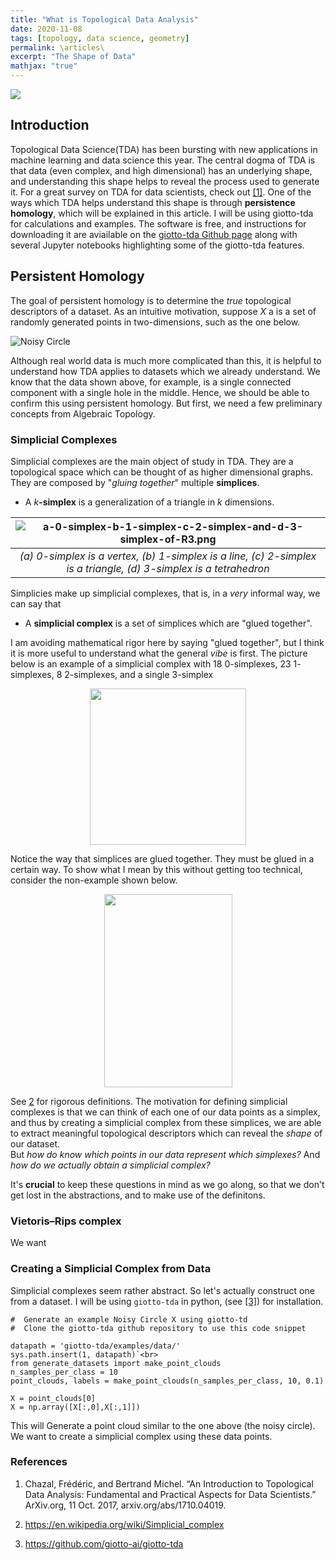 ```yaml
---
title: "What is Topological Data Analysis"
date: 2020-11-08
tags: [topology, data science, geometry]
permalink: \articles\
excerpt: "The Shape of Data"
mathjax: "true"
---
```


![](https://miro.medium.com/max/852/1*DSECiuuO0qZlPlf4trrbOA.png)
## Introduction
Topological Data Science(TDA) has been bursting with new applications in machine learning and data science this year. 
The central dogma of TDA is that data (even complex, and high dimensional) has an underlying shape, and understanding this shape helps to reveal
the process used to generate it. For a great survey on TDA for data scientists, check out [[1]](https://arxiv.org/abs/1710.04019).
One of the ways which TDA helps understand this shape is through **persistence homology**, which will be explained in this article.
I will be using giotto-tda for calculations and examples. 
The software is free, and instructions for downloading it are aviailable on the [giotto-tda Github page](https://github.com/giotto-ai/giotto-tda)
along with several Jupyter notebooks highlighting some of the giotto-tda features.<br>

## Persistent Homology
The goal of persistent homology is to determine the *true* topological descriptors of a dataset.
As an intuitive motivation, suppose $X$ a is a set of randomly generated points in two-dimensions, such as the one below. <br>

![Noisy Circle](https://raw.githubusercontent.com/jacobbriones1/jacobbriones1.github.io/master/images/circle.png)

Although real world data is much more complicated than this, it is helpful to understand how TDA applies to datasets which we already
understand. We know that the data shown above, for example, is a single connected component with a single hole in the middle.
Hence, we should be able to confirm this using persistent homology. But first, we need a few preliminary concepts from Algebraic Topology.

### Simplicial Complexes
Simplicial complexes are the main object of study in TDA. They are a topological space which can be thought of as higher dimensional graphs. They are composed by "*gluing together*" multiple **simplices**. <br>
- A $k$**-simplex** is a generalization of a triangle in $k$ dimensions. 

| ![a-0-simplex-b-1-simplex-c-2-simplex-and-d-3-simplex-of-R3.png](https://www.researchgate.net/profile/Francois_Cotton/publication/24238513/figure/fig4/AS:214073720479747@1428050560843/a-0-simplex-b-1-simplex-c-2-simplex-and-d-3-simplex-of-R3.png) | 
|:--:| 
| *(a) 0-simplex is a vertex, (b) 1-simplex is a line, (c) 2-simplex is a triangle, (d) 3-simplex is a tetrahedron* |

Simplicies make up simplicial complexes, that is, in a *very* informal way, we can say that

- A **simplicial complex** is a set of simplices which are "glued together".<br>

I am avoiding mathematical rigor here by saying "glued together", but I think it is more useful to understand what the general *vibe* is first.
The picture below is an example of a simplicial complex with 18 $0$-simplexes, 23 $1$-simplexes, 8 $2$-simplexes, and a single $3$-simplex
<p align="center">
  <img src = "https://upload.wikimedia.org/wikipedia/commons/5/50/Simplicial_complex_example.svg" height = "250" width = "250" alt>
</p>
Notice the way that simplices are glued together. They must be glued in a certain way. 
To show what I mean by this without getting too technical, consider the non-example shown below.
<p align="center">
  <img src = "https://upload.wikimedia.org/wikipedia/commons/0/09/Simplicial_complex_nonexample.png" height = "309" width = "205" alt>
</p>

See [2](https://en.wikipedia.org/wiki/Simplicial_complex) for rigorous definitions.
The motivation for defining simplicial complexes is that we can think of each one of our data points as a simplex, and thus by
creating a simplicial complex from these simplices, we are able to extract meaningful topological descriptors which can reveal
the *shape* of our dataset. <br>
But *how do know which points in our data represent which simplexes?* And
*how do we actually obtain a simplicial complex?*

It's **crucial** to keep these questions in mind as we go along, so that we don't get lost in the abstractions, and to make use of the definitons.

### Vietoris–Rips complex
We want


### Creating a Simplicial Complex from Data
Simplicial complexes seem rather abstract. So let's actually construct one from a dataset. 
I will be using `giotto-tda` in python, (see [[3]](https://github.com/giotto-ai/giotto-tda)) for installation. <br>


```
#  Generate an example Noisy Circle X using giotto-td
#  Clone the giotto-tda github repository to use this code snippet

datapath = 'giotto-tda/examples/data/'
sys.path.insert(1, datapath)`<br>
from generate_datasets import make_point_clouds
n_samples_per_class = 10
point_clouds, labels = make_point_clouds(n_samples_per_class, 10, 0.1)

X = point_clouds[0]
X = np.array([X[:,0],X[:,1]])
```

This will Generate a point cloud similar to the one above (the noisy circle).
We want to create a simplicial complex using these data points. 

### References
1. Chazal, Frédéric, and Bertrand Michel. “An Introduction to Topological Data Analysis: Fundamental and Practical Aspects for Data Scientists.” ArXiv.org, 11 Oct. 2017, arxiv.org/abs/1710.04019. <br>

2. https://en.wikipedia.org/wiki/Simplicial_complex <br>

3. https://github.com/giotto-ai/giotto-tda

